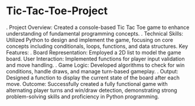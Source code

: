 # Tic-Tac-Toe-Project
. Project Overview: Created a console-based Tic Tac Toe game to enhance understanding of fundamental programming concepts.
. Technical Skills: Utilized Python to design and implement the game, focusing on core concepts including conditionals, loops, functions, and data structures.
Key Features:
. Board Representation: Employed a 2D list to model the game board.
User Interaction: Implemented functions for player input validation and move handling.
. Game Logic: Developed algorithms to check for win conditions, handle draws, and manage turn-based gameplay.
. Output: Designed a function to display the current state of the board after each move.
Outcome: Successfully created a fully functional game with alternating player turns and win/draw detection, demonstrating strong problem-solving skills and proficiency in Python programming.

